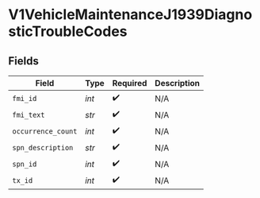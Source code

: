 # V1VehicleMaintenanceJ1939DiagnosticTroubleCodes


## Fields

| Field              | Type               | Required           | Description        |
| ------------------ | ------------------ | ------------------ | ------------------ |
| `fmi_id`           | *int*              | :heavy_check_mark: | N/A                |
| `fmi_text`         | *str*              | :heavy_check_mark: | N/A                |
| `occurrence_count` | *int*              | :heavy_check_mark: | N/A                |
| `spn_description`  | *str*              | :heavy_check_mark: | N/A                |
| `spn_id`           | *int*              | :heavy_check_mark: | N/A                |
| `tx_id`            | *int*              | :heavy_check_mark: | N/A                |